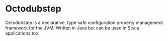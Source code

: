Octodubstep
===========

Octodubstep is a declarative, type safe configuration property management framework for the JVM. Written in Java but can be used in Scala applications too!
